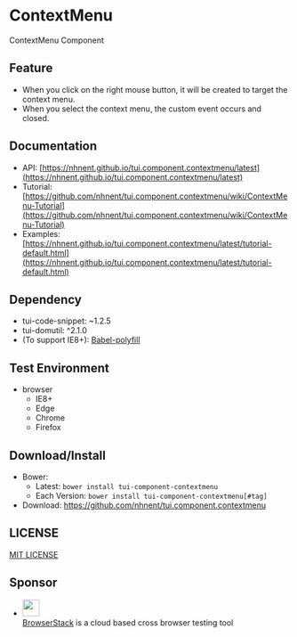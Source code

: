 ContextMenu
===============
ContextMenu Component

## Feature
* When you click on the right mouse button, it will be created to target the context menu.
* When you select the context menu, the custom event occurs and closed.

## Documentation
* API: [https://nhnent.github.io/tui.component.contextmenu/latest](https://nhnent.github.io/tui.component.contextmenu/latest)
* Tutorial: [https://github.com/nhnent/tui.component.contextmenu/wiki/ContextMenu-Tutorial](https://github.com/nhnent/tui.component.contextmenu/wiki/ContextMenu-Tutorial)
* Examples: [https://nhnent.github.io/tui.component.contextmenu/latest/tutorial-default.html](https://nhnent.github.io/tui.component.contextmenu/latest/tutorial-default.html)

## Dependency
* tui-code-snippet: ~1.2.5
* tui-domutil: ^2.1.0
* (To support IE8+): [Babel-polyfill](https://babeljs.io/docs/usage/polyfill/)

## Test Environment
* browser
	* IE8+
	* Edge
	* Chrome
	* Firefox

## Download/Install
* Bower:
   * Latest: `bower install tui-component-contextmenu`
   * Each Version: `bower install tui-component-contextmenu[#tag]`
* Download: https://github.com/nhnent/tui.component.contextmenu

## LICENSE
[MIT LICENSE](LICENSE)

## Sponsor
* <img src="https://cloud.githubusercontent.com/assets/12269563/12287774/8cf4d2c0-ba12-11e5-9fa8-0a9c452cca05.png" height="30"><br>
 [BrowserStack](https://www.browserstack.com/) is a cloud based cross browser testing tool
